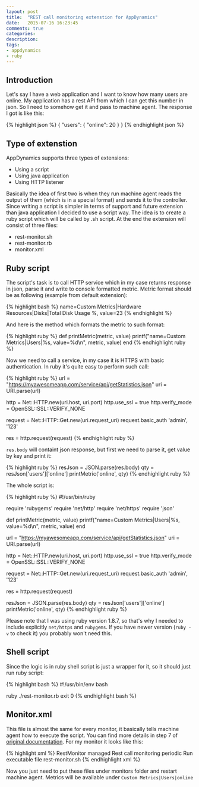 ```yaml
---
layout: post
title:  "REST call monitoring extenstion for AppDynamics"
date:   2015-07-16 16:23:45
comments: true
categories:
description: 
tags: 
- appdynamics
- ruby
---
```


## Introduction

Let's say I have a web application and I want to know how many users are online. My application has a rest API from which I can get this number in json. So I need to somehow get it and pass to machine agent. The response I got is like this:

{% highlight json %}
{
  "users": {
    "online": 20
  }
}
{% endhighlight json %}

## Type of extenstion

AppDynamics supports three types of extensions:

 - Using a script
 - Using java application
 - Using HTTP listener
 
Basically the idea of first two is when they run machine agent reads the output of them (which is in a special format) and sends it to the controller. Since writing a script is simpler in terms of support and future extension than java application I decided to use a script way. The idea is to create a ruby script which will be called by .sh script. At the end the extension will consist of three files:

 - rest-monitor.sh
 - rest-monitor.rb
 - monitor.xml

## Ruby script

The script's task is to call HTTP service which in my case returns response in json, parse it and write to console formatted metric. Metric format should be as following (example from default extension):

{% highlight bash %}
name=Custom Metrics|Hardware Resources|Disks|Total Disk Usage %, value=23
{% endhighlight %}

And here is the method which formats the metric to such format:

{% highlight ruby %}
def printMetric(metric, value)
    printf("name=Custom Metrics|Users|%s, value=%d\n", metric, value)
end
{% endhighlight ruby %}

Now we need to call a service, in my case it is HTTPS with basic authentication. In ruby it's quite easy to perform such call:

{% highlight ruby %}
url  = "https://myawesomeapp.com/service/api/getStatistics.json"
uri = URI.parse(url)

http = Net::HTTP.new(uri.host, uri.port)
http.use_ssl = true
http.verify_mode = OpenSSL::SSL::VERIFY_NONE

request = Net::HTTP::Get.new(uri.request_uri)
request.basic_auth 'admin', '123'

res = http.request(request)
{% endhighlight ruby %}


`res.body` will containt json response, but first we need to parse it, get value by key and print it:

{% highlight ruby %}
resJson = JSON.parse(res.body)
qty = resJson['users']['online']
printMetric('online', qty)
{% endhighlight ruby %}

The whole script is:

{% highlight ruby %}
#!/usr/bin/ruby

require 'rubygems'
require 'net/http'
require 'net/https'
require 'json'

def printMetric(metric, value)
    printf("name=Custom Metrics|Users|%s, value=%d\n", metric, value)
end

url  = "https://myawesomeapp.com/service/api/getStatistics.json"
uri = URI.parse(url)

http = Net::HTTP.new(uri.host, uri.port)
http.use_ssl = true
http.verify_mode = OpenSSL::SSL::VERIFY_NONE

request = Net::HTTP::Get.new(uri.request_uri)
request.basic_auth 'admin', '123'

res = http.request(request)

resJson = JSON.parse(res.body)
qty = resJson['users']['online']
printMetric('online', qty)
{% endhighlight ruby %}

Please note that I was using ruby version 1.8.7, so that's why I needed to include explicitly `net/https` and `rubygems`. If you have newer version (`ruby -v` to check it) you probably won't need this.

## Shell script

Since the logic is in ruby shell script is just a wrapper for it, so it should just run ruby script:

{% highlight bash %}
#!/usr/bin/env bash

ruby ./rest-monitor.rb
exit 0
{% endhighlight bash %}

## Monitor.xml

This file is almost the same for every monitor, it basically tells machine agent how to execute the script. You can find more details in step 7 of [original documentation](https://docs.appdynamics.com/display/PRO40/Build+a+Monitoring+Extension+Using+Scripts). For my monitor it looks like this:

{% highlight xml %}
<monitor>
    <name>RestMonitor</name>
    <type>managed</type>
    <description>Rest call monitoring</description>
    <monitor-configuration></monitor-configuration>
    <monitor-run-task>
        <execution-style>periodic</execution-style>
        <name>Run</name>
        <type>executable</type>
        <task-arguments></task-arguments>
        <executable-task>
            <type>file</type>
            <file os-type="linux">rest-monitor.sh</file>
        </executable-task>
    </monitor-run-task>
</monitor>
{% endhighlight xml %}

Now you just need to put these files under monitors folder and restart machine agent. Metrics will be available under `Custom Metrics|Users|online`

